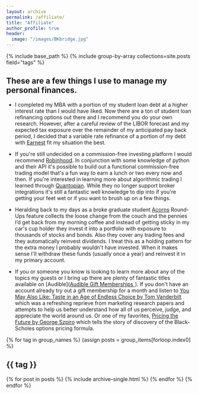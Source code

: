 ```yaml
---
layout: archive
permalink: /affiliate/
title: "Affiliate"
author_profile: true
header:
  image: "/images/BKbridge.jpg"
---
```


{% include base_path %}
{% include group-by-array collections=site.posts field="tags" %}

## These are a few things I use to manage my personal finances.
+ I completed my MBA with a portion of my student loan debt at a higher interest rate than I would have liked. Now there are a ton of student loan refinancing options out there and I recommend you do your own research. However, after a careful review of the LIBOR forecast and my expected tax exposure over the remainder of my anticipated pay back period, I decided that a variable rate refinance of a portion of my debt with [Earnest](https://www.earnest.com/invite/harley93) fit my situation the best.

+ If you're still undecided on a commission-free investing platform I would recommend [Robinhood](https://join.robinhood.com/harleyr33). In conjunction with some knowledge of python and their API it's possible to build out a functional commission-free trading model that's a fun way to earn a lunch or two every now and then. If you're interested in learning more about algorithmic trading I learned through [Quantopian](https://www.quantopian.com/tutorials/getting-started). While they no longer support broker integrations it's still a fantastic well knowledge to dip into if you're getting your feet wet or if you want to brush up on a few things.

+ Heralding back to my days as a broke graduate student [Acorns](https://acorns.com/invite/C4D9AQ) Round-Ups feature collects the loose change from the couch and the pennies I’d get back from my morning coffee and instead of getting sticky in my car's cup holder they invest it into a portfolio with exposure to thousands of stocks and bonds. Also they cover any trading fees and they automatically reinvest dividends. I treat this as a holding pattern for the extra money I probably wouldn't have invested. When it makes sense I'll withdraw these funds (usually once a year) and reinvest it in my primary account.

+ If you or someone you know is looking to learn more about any of the topics my guests or I bring up there are plenty of fantastic titles available on [Audible](<a target="_blank" href="https://www.amazon.com/hz/audible/gift-membership-detail?ref_=assoc_tag_ph_1524210806852&_encoding=UTF8&camp=1789&creative=9325&linkCode=pf4&tag=hrockhill3g0c-20&linkId=00c1f0b6b9dd29a8138ab3d56aa35031">Audible Gift Memberships </a><img src="//ir-na.amazon-adsystem.com/e/ir?t=hrockhill3g0c-20&l=pf4&o=1" width="1" height="1" border="0" alt="" style="border:none !important; margin:0px !important;" />). If you don't have an account already try out a gift membership for a month and listen to [You May Also Like: Taste in an Age of Endless Choice by Tom Vanderbilt](https://www.audible.com/pd/You-May-Also-Like-Audiobook/B01CROB488?pf_rd_p=6a5ce8e4-798e-4a64-8bc5-71dcf66d673f&pf_rd_r=SRBP2D4CY5F3FBAD21KD&ref=a_lib_c4_libItem_B01CROB488) which was a refreshing reprieve from marketing research papers and attempts to help us better understand how all of us perceive, judge, and appreciate the world around us. Or one of my favorites, [Pricing the Future by George Szpiro](https://www.audible.com/pd/Pricing-the-Future-Audiobook/B006FKAUB8?pf_rd_p=6a5ce8e4-798e-4a64-8bc5-71dcf66d673f&pf_rd_r=3YA2KCV5Y0HZ5EF8XX4Q&ref=a_lib_c4_libItem_B006FKAUB8) which tells the story of discovery of the Black-Scholes options pricing formula.

{% for tag in group_names %}
    {assign posts = group_items[forloop.index0] %}
    <h2 id="{{ tag | slugify }}" class="archive_subtitle">{{ tag }}</h2>
    {% for post in posts %}
        {% include archive-single.html %}
    {% endfor %}
{% endfor %}
